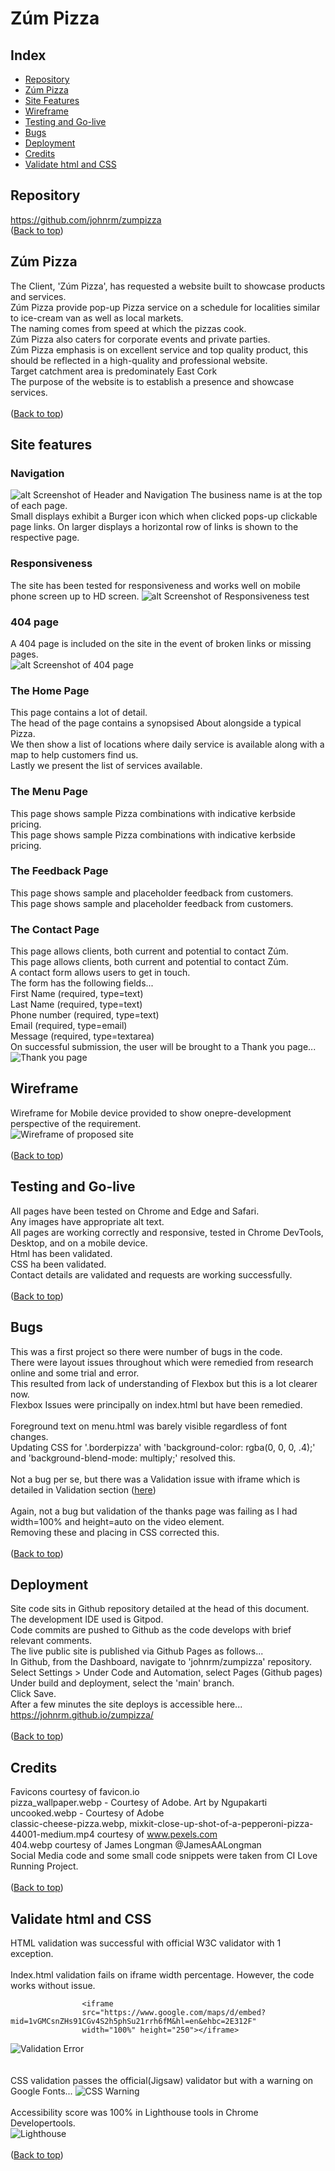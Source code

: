 # Zúm Pizza
## Index
* [Repository](#repository)
* [Zúm Pizza](#zúm-pizza)
* [Site Features](#site-features)
* [Wireframe](#wireframe)
* [Testing and Go-live](#testing-and-go-live)
* [Bugs](#bugs)
* [Deployment](#deployment)
* [Credits](#credits)
* [Validate html and CSS](#validate-html-and-css)

## Repository
https://github.com/johnrm/zumpizza
<br>
([Back to top](#index))<br>


## Zúm Pizza
The Client, 'Zúm Pizza',  has requested a website built to showcase products and services.<br>
Zúm Pizza provide pop-up Pizza service on a schedule for localities similar to ice-cream van as well as local markets.<br>
The naming comes from speed at which the pizzas cook.<br>
Zúm Pizza also caters for corporate events and private parties.<br>
Zúm Pizza emphasis is on excellent service and top quality product, this should be reflected in a high-quality and professional website.<br>
Target catchment area is predominately East Cork<br>
The purpose of the website is to establish a presence and showcase services.<br>
<br>
([Back to top](#index))<br>

## Site features
### Navigation
![alt Screenshot of Header and Navigation](readme_images/header.webp)
The business name is at the top of each page.<br>
Small displays exhibit a Burger icon which when clicked pops-up clickable page links.
On larger displays a horizontal row of links is shown to the respective page.<br>
### Responsiveness
The site has been tested for responsiveness and works well on mobile phone screen up to HD screen.
![alt Screenshot of Responsiveness test](readme_images/amiresponsive.webp)
### 404 page
A 404 page is included on the site in the event of broken links or missing pages.<br>
![alt Screenshot of 404 page](readme_images/404.webp)

### The Home Page
This page contains a lot of detail.<br>
The head of the page contains a synopsised About alongside a typical Pizza.<br>
We then show a list of locations where daily service is available along with a map to help customers find us.<br>
Lastly we present the list of services available.<br>
### The Menu Page
This page shows sample Pizza combinations with indicative kerbside pricing.<br>
This page shows sample Pizza combinations with indicative kerbside pricing.<br>
### The Feedback Page
This page shows sample and placeholder feedback from customers.<br>
This page shows sample and placeholder feedback from customers.<br>
### The Contact Page
This page allows clients, both current and potential to contact Zúm.<br>
This page allows clients, both current and potential to contact Zúm.<br>
A contact form allows users to get in touch.<br>
The form has the following fields...<br>
First Name (required, type=text)<br>
Last Name (required, type=text)<br>
Phone number (required, type=text)<br>
Email (required, type=email)<br>
Message (required, type=textarea)<br>
On successful submission, the user will be brought to a Thank you page...<br>
![Thank you page](readme_images/thanks.webp)<br>


## Wireframe
Wireframe for Mobile device provided to show onepre-development perspective of the requirement.<br>
![Wireframe of proposed site](readme_images/wireframe.webp)<br>
<br>
([Back to top](#index))<br>

## Testing and Go-live
All pages have been tested on Chrome and Edge and Safari.<br>
Any images have appropriate alt text.<br>
All pages are working correctly and responsive, tested in Chrome DevTools, Desktop, and on a mobile device.<br>
Html has been validated.<br>
CSS ha been validated.<br>
Contact details are validated and requests are working successfully.<br>
<br>
([Back to top](#index))<br>

## Bugs
This was a first project so there were number of bugs in the code.<br>
There were layout issues throughout which were remedied from research online and some trial and error.<br>
This resulted from lack of understanding of Flexbox but this is a lot clearer now.<br>
Flexbox Issues were principally on index.html but have been remedied.<br>
<br>
Foreground text on menu.html was barely visible regardless of font changes.<br>
Updating CSS for '.borderpizza' with 'background-color: rgba(0, 0, 0, .4);' and 'background-blend-mode: multiply;' resolved this.<br>
<br>
Not a bug per se, but there was a Validation issue with iframe which is detailed in Validation section ([here](#validate-html-and-css))<br>
<br>
Again, not a bug but validation of the thanks page was failing as I had width=100% and height=auto on the video element.<br>
Removing these and placing in CSS corrected this.<br>
<br>
([Back to top](#index))<br>

## Deployment
Site code sits in Github repository detailed at the head of this document.<br>
The development IDE used is Gitpod.<br>
Code commits are pushed to Github as the code develops with brief relevant comments.<br>
The live public site is published via Github Pages as follows...<br>
In Github, from the Dashboard, navigate to 'johnrm/zumpizza' repository.<br>
Select Settings > Under Code and Automation, select Pages (Github pages)<br>
Under build and deployment, select the 'main' branch.<br>
Click Save.<br>
After a few minutes the site deploys is accessible here...<br>
https://johnrm.github.io/zumpizza/<br>
<br>
([Back to top](#index))<br>

## Credits
Favicons courtesy of favicon.io<br>
pizza_wallpaper.webp - Courtesy of Adobe. Art by Ngupakarti<br>
uncooked.webp - Courtesy of Adobe<br>
classic-cheese-pizza.webp, mixkit-close-up-shot-of-a-pepperoni-pizza-44001-medium.mp4 courtesy of www.pexels.com<br>
404.webp courtesy of James Longman @JamesAALongman<br>
Social Media code and some small code snippets were taken from CI Love Running Project.<br>
<br>
([Back to top](#index))<br>

## Validate html and CSS
HTML validation was successful with official W3C validator with 1 exception.<br>
<br>
Index.html validation fails on iframe width percentage. However, the code works without issue.

```
                <iframe
                src="https://www.google.com/maps/d/embed?mid=1vGMCsnZHs91CGv4S2h5phSu21rrh6fM&hl=en&ehbc=2E312F"
                width="100%" height="250"></iframe>
```

![Validation Error](readme_images/validation_error.webp)<br>
<br>
<br>
CSS validation passes the official(Jigsaw) validator but with a warning on Google Fonts...
![CSS Warning](readme_images/css_warning.webp)<br>
<br>
Accessibility score was 100% in Lighthouse tools in Chrome Developertools.<br>
![Lighthouse](readme_images/lighthouse.jpg)<br>
<br>
([Back to top](#index))<br>
